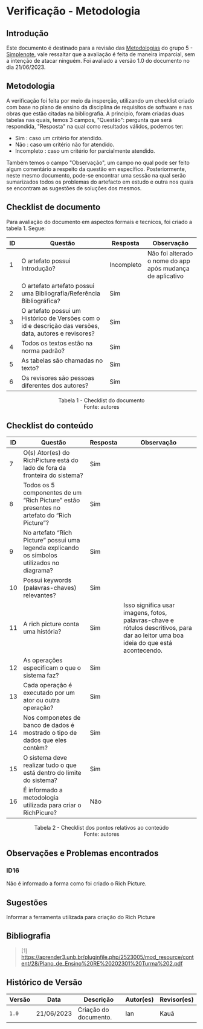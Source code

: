 # Verificação - Metodologia

## Introdução

Este documento é destinado para a revisão das [Metodologias](https://github.com/Requisitos-de-Software/2023.1-Simplenote/blob/main/docs/planejamento/metodologias.md) 
do grupo 5 - [Simplenote](https://github.com/Requisitos-de-Software/2023.1-Simplenote), vale ressaltar que a avaliação é feita de maneira imparcial, sem a intenção de atacar ninguém. 
Foi avaliado a versão 1.0 do documento no dia 21/06/2023.

## Metodologia

A verificação foi feita por meio da insperção, utilizando um checklist criado com base no plano de ensino da disciplina de requisitos de software e nas obras que estão citadas na bibliografia. A principio, foram criadas duas tabelas nas quais, temos 3 campos, "Questão": pergunta que será respondida, "Resposta" na qual como resultados válidos, podemos ter:

- Sim : caso um critério for atendido.
- Não : caso um critério não for atendido.
- Incompleto : caso um critério for parcialmente atendido.

Também temos o campo "Observação", um campo no qual pode ser feito algum comentário a respeito da questão em específico. Posteriormente, neste mesmo documento, pode-se encontrar uma sessão na qual serão sumarizados todos os problemas do artefacto em estudo e outra nos quais se encontram as sugestões de soluções dos mesmos.

## Checklist de documento
Para avaliação do documento em aspectos formais e tecnicos, foi criado a tabela 1. Segue:

|ID|Questão|Resposta|Observação|
|--|-------|--------|----------|
|1|O artefato possui Introdução?                                                                                |    Incompleto    |    Não foi alterado o nome do app após mudança de aplicativo    |
|2|O artefato artefato possui uma Bibliografia/Referência Bibliográfica?                                        |     Sim   |        |
|3| O artefato possui um Histórico de Versões com o id e descrição das versões, data, autores e revisores?       |     Sim   |          |
|4|Todos os textos estão na norma padrão?                                                                       |   Sim     |          |
|5|As tabelas são chamadas no texto?                                                                            |    Sim    |    |
|6|Os revisores são pessoas diferentes dos autores?                                                             |    Sim    |          |


<p align="center"> Tabela 1 - Checklist do documento <br> Fonte: autores </p>

## Checklist do conteúdo

|ID|Questão|Resposta|Observação|
|-|-------|--------|----------|
|7|O(s) Ator(es) do RichPicture está do lado de fora da fronteira do sistema?                           |  Sim    |          |
|8|Todos os 5 componentes de um “Rich Picture” estão presentes no artefato do “Rich Picture”?           |  Sim    |          |
|9|No artefato “Rich Picture” possui uma legenda explicando os símbolos utilizados no diagrama?         |  Sim    |  |
|10|Possui keywords (palavras-chaves) relevantes?                                                       |  Sim    |  |
|11|A rich picture conta uma história?                                                                  |  Sim    | Isso significa usar imagens, fotos, palavras-chave e rótulos descritivos, para dar ao leitor uma boa ideia do que está acontecendo.|
|12|As operações especificam o que o sistema faz?                                                       |  Sim    |  |
|13|Cada operação é executado por um ator ou outra operação?                                            |  Sim    |  |
|14|Nos componetes de banco de dados é mostrado o tipo de dados que eles contêm?                        |  Sim    |  |
|15|O sistema deve realizar tudo o que está dentro do limite do sistema?                                |  Sim    |  | 
|16|É informado a metodologia utilizada para criar o RichPicure?                                |  Não    |  | 


<p align="center"> Tabela 2 - Checklist dos pontos relativos ao conteúdo <br> Fonte: autores </p>

## Observações e Problemas encontrados

### ID16

Não é informado a forma como foi criado o Rich Picture.
## Sugestões
Informar a ferramenta utilizada para criação do Rich Picture

## Bibliografia

> [1] https://aprender3.unb.br/pluginfile.php/2523005/mod_resource/content/28/Plano_de_Ensino%20RE%20202301%20Turma%202.pdf </br>

## Histórico de Versão

| Versão | Data       | Descrição             | Autor(es) | Revisor(es)        |
| ------ | ---------- | --------------------- | --------- | ------------------ |
| `1.0`  | 21/06/2023 | Criação do documento. | Ian      | Kauã            |
